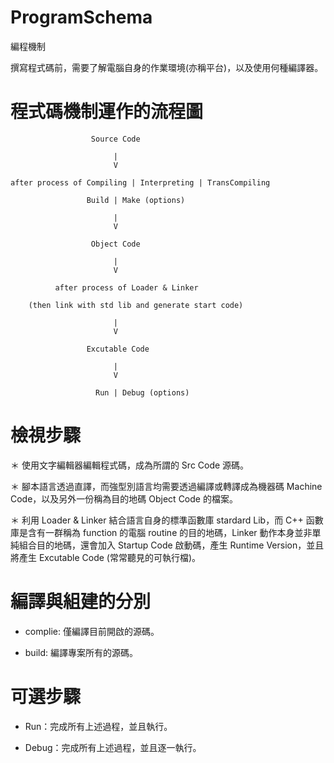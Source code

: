 # ProgramSchema
編程機制

撰寫程式碼前，需要了解電腦自身的作業環境(亦稱平台)，以及使用何種編譯器。

# 程式碼機制運作的流程圖

                      Source Code
                      
                           |
                           V
                       
    after process of Compiling | Interpreting | TransCompiling
    
                     Build | Make (options)
    
                           |
                           V
                           
                      Object Code
                      
                           |
                           V
                           
              after process of Loader & Linker
              
        (then link with std lib and generate start code)
        
                           |
                           V
                        
                     Excutable Code
                     
                           |
                           V
                           
                       Run | Debug (options)
                     

# 檢視步驟

＊ 使用文字編輯器編輯程式碼，成為所謂的 Src Code 源碼。

＊ 腳本語言透過直譯，而強型別語言均需要透過編譯或轉譯成為機器碼 Machine Code，以及另外一份稱為目的地碼 Object Code 的檔案。

＊ 利用 Loader & Linker 結合語言自身的標準函數庫 stardard Lib，而 C++ 函數庫是含有一群稱為 function 的電腦 routine 的目的地碼，Linker 動作本身並非單純組合目的地碼，還會加入 Startup Code 啟動碼，產生 Runtime Version，並且將產生 Excutable Code (常常聽見的可執行檔)。

# 編譯與組建的分別

* complie: 僅編譯目前開啟的源碼。

* build: 編譯專案所有的源碼。

# 可選步驟

* Run：完成所有上述過程，並且執行。

* Debug：完成所有上述過程，並且逐一執行。

